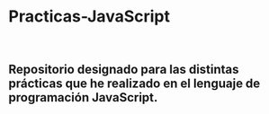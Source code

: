 <h1>Practicas-JavaScript</h1>
<br>
<h2>Repositorio designado para las distintas prácticas que he realizado en el lenguaje de programación JavaScript.</h2>

